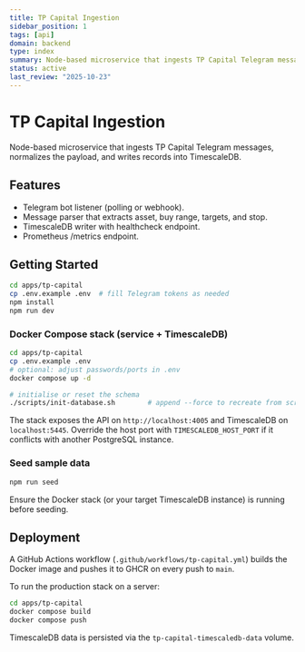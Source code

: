 ```yaml
---
title: TP Capital Ingestion
sidebar_position: 1
tags: [api]
domain: backend
type: index
summary: Node-based microservice that ingests TP Capital Telegram messages, normalizes the payload, and writes records into TimescaleDB.
status: active
last_review: "2025-10-23"
---
```


# TP Capital Ingestion

Node-based microservice that ingests TP Capital Telegram messages, normalizes the payload, and writes records into TimescaleDB.

## Features
- Telegram bot listener (polling or webhook).
- Message parser that extracts asset, buy range, targets, and stop.
- TimescaleDB writer with healthcheck endpoint.
- Prometheus /metrics endpoint.

## Getting Started
```bash
cd apps/tp-capital
cp .env.example .env  # fill Telegram tokens as needed
npm install
npm run dev
```

### Docker Compose stack (service + TimescaleDB)
```bash
cd apps/tp-capital
cp .env.example .env
# optional: adjust passwords/ports in .env
docker compose up -d

# initialise or reset the schema
./scripts/init-database.sh        # append --force to recreate from scratch
```

The stack exposes the API on `http://localhost:4005` and TimescaleDB on `localhost:5445`. Override the host port with `TIMESCALEDB_HOST_PORT` if it conflicts with another PostgreSQL instance.

### Seed sample data
```bash
npm run seed
```
Ensure the Docker stack (or your target TimescaleDB instance) is running before seeding.

## Deployment

A GitHub Actions workflow (`.github/workflows/tp-capital.yml`) builds the Docker image and pushes it to GHCR on every push to `main`.

To run the production stack on a server:

```bash
cd apps/tp-capital
docker compose build
docker compose push
```

TimescaleDB data is persisted via the `tp-capital-timescaledb-data` volume.

